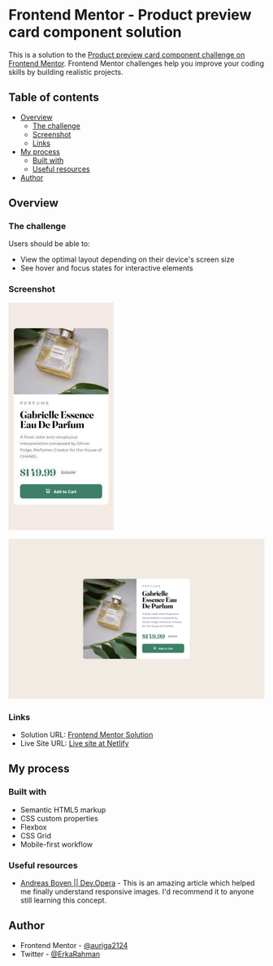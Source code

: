 # Frontend Mentor - Product preview card component solution

This is a solution to the [Product preview card component challenge on Frontend Mentor](https://www.frontendmentor.io/challenges/product-preview-card-component-GO7UmttRfa). Frontend Mentor challenges help you improve your coding skills by building realistic projects. 

## Table of contents

- [Overview](#overview)
  - [The challenge](#the-challenge)
  - [Screenshot](#screenshot)
  - [Links](#links)
- [My process](#my-process)
  - [Built with](#built-with)
  - [Useful resources](#useful-resources)
- [Author](#author)

## Overview

### The challenge

Users should be able to:

- View the optimal layout depending on their device's screen size
- See hover and focus states for interactive elements

### Screenshot

![](./design/Mobile.jpg)

![](./design/Desktop.png)

### Links

- Solution URL: [Frontend Mentor Solution](https://www.frontendmentor.io/solutions/product-preview-card-component-Vm5zHqJyvA)
- Live Site URL: [Live site at Netlify](https://auriga-product-preview-card.netlify.app)

## My process

### Built with

- Semantic HTML5 markup
- CSS custom properties
- Flexbox
- CSS Grid
- Mobile-first workflow

### Useful resources

- [Andreas Boven || Dev.Opera](https://dev.opera.com/articles/responsive-images/) - This is an amazing article which helped me finally understand responsive images. I'd recommend it to anyone still learning this concept.


## Author

- Frontend Mentor - [@auriga2124](https://www.frontendmentor.io/profile/auriga2124)
- Twitter - [@ErkaRahman](https://twitter.com/ErkaRahman)




